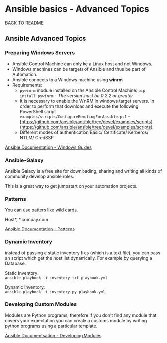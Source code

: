 # Ansible basics - Advanced Topics

[BACK TO README](README.md)

## Ansible Advanced Topics

### Preparing Windows Servers

- Ansible Control Machine can only be a Linux host and not Windows.
- Windows machines can be targets of Ansible and thus be part of Automation.
- Ansible connects to a Windows machine using **winrm**
- Requirements:
  - `pywinrm` module installed on the Ansible Control Machine: `pip install pywinrm` - _The version must be 0.2.2 or greater_
  - It is necessary to enable the WinRM in windows target servers. In order to perform that download and execute the following PowerShell script `examples/scripts/ConfigureRemotingForAnsible.ps1` - [https://github.com/ansible/ansible/tree/devel/examples/scripts](https://github.com/ansible/ansible/tree/devel/examples/scripts)
  - Different modes of authentication
    Basic/ Certificate/ Kerberos/ NTLM/ CredSSP

[Ansible Documentation - Windows Guides](https://docs.ansible.com/ansible/latest/user_guide/windows.html)

### Ansible-Galaxy

Ansible Galaxy is a free site for downloading, sharing and writing all kinds of community develop ansible roles.

This is a great way to get jumpstart on your automation projects.

### Patterns

You can use patters like wild cards.

Host*, *.compay.com

[Ansible Documentation - Patterns](https://docs.ansible.com/ansible/latest/user_guide/intro_patterns.html)

### Dynamic Inventory

instead of passing a static inventory files (which is a text file), you can pass an script which get the host list dynamically. For example by querying a Database.

Static Inventory:  
`ansible-playbook -i inventory.txt playbook.yml`

Dynamic Inventory:  
`ansible-playbook -i inventory.py playbook.yml`

### Developing Custom Modules

Modules are Python programs, therefore if you don't find any module that covers your expectation you can create a customs module by writing python programs using a particular template.

[Ansible Documentsation - Developing Modules](https://docs.ansible.com/ansible/latest/dev_guide/developing_modules.html)
